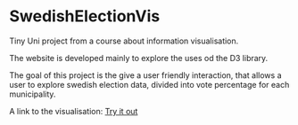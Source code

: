 # SwedishElectionVis
Tiny Uni project from a course about information visualisation.

The website is developed mainly to explore the uses od the D3 library.

The goal of this project is the give a user friendly interaction, that allows a user to explore swedish election data, divided into vote percentage for each municipality.

A link to the visualisation: [Try it out](https://ettlitetlov.github.io/SwedishElectionVis/)
